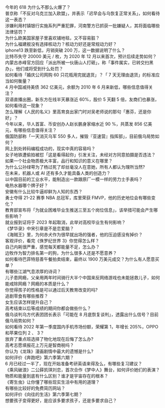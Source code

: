 今年的 618 为什么不那么火爆了？  
普京称「不反对乌克兰加入欧盟」，并表示「迟早会与乌恢复正常关系」，如何看待这一表态？  
涉嫌利用村镇银行实施系列严重犯罪，河南警方已抓获一批嫌疑人，其将面临哪些法律惩罚？  
为什么欧美国家屋子里喜欢铺地毯，又不容易脏？  
为什么福建舰没有选择核动力？核动力好还是常规动力好？  
iphone13 跌至新低，月销突破 200  万，这一数据说明了什么？  
比特币失守 20000 美元 / 枚，为 2020 年 12 月以来首次，预计后续走势如何？  
内蒙古赤峰官方回应「派出所被一伙唐山人打砸」，称「事件属实，已转交扫黑办」，他们或将受到什么处罚？  
如何看待「婚庆公司网购 60 只花瓶用完就退货」？「 7 天无理由退货」的标准应当如何衡量？  
4 月中国减持美债 362 亿美元，余额为 2010 年 6 月来新低，哪些信息值得关注？  
双语直播出圈，新东方在线半天暴涨近 60%，股价 5 天翻 5 倍，友商们也暴涨，如何看待这一现象？  
怎么理解《人民的名义》里高育良出家门时对吴老师说的那句「惠芬，还是你好」？  
今年以来，华人首富、币安创办人赵长鹏身家缩水近 90 %，共蒸发 856 亿美元，有哪些信息值得关注？  
俄国防部称「一天消灭乌军 550 多人，摧毁『亚速营』指挥部」，目前俄乌局势如何？  
网上到处转码编程成功的，现实中真的容易吗？  
女子地铁遭偷拍被怼「这是看得起你」引发关注，未经对方同意拍摄是否违法？  
如果一个社会物质极大丰富，品行和知识的意义在哪里？  
为什么公孙绿萼为了杨过死了却丝毫没人在意她，所有人都认为理所当然?  
在未来，机器人或 AI 还有多久才能具备人类的创造力？  
以中国目前的工业水平，能制造出一款跟原厂一模一样的劳力士手表吗？  
电热水器哪个牌子好？  
安徽有什么比较牛逼却鲜为人知的东西？  
勇士夺得 21-22 赛季 NBA 总冠军，库里荣获 FMVP，他的历史地位会有哪些变化？  
教育部宣布将「为就业困难毕业生推送三至五个岗位信息」，该举措可能会产生哪些影响？  
就业报到证将于 2023 年起取消，此举对高校毕业生有何影响？  
《梦华录》中宋引章是不是恋爱脑？  
《海贼王》里，为何赤犬作为很早就出场的强者，他的压迫感没有掉价？  
客观评价，看完《侏罗纪世界 3》你觉得怎么样？  
自己内耗很严重，感觉每天都能量不足，怎么办？  
边牧作为智力排名第一的狗，为什么很多人还是不愿意养？  
如何看待巴菲特慈善午餐拍卖结束，最终以 1900 万美元成交？为什么有人愿意买单？  
有哪些江湖气息浓厚的诗词？  
儿子患网瘾，父亲用两年时间骑行大半个中国来反网络游戏也未能拯救儿子，如何能戒除网瘾？网瘾的本质是什么？  
你觉得孩子的性格是可以通过后天教育改变的吗?  
追剧零食有哪些推荐？  
女生应该怎样提升自己？  
高考结束以后等成绩的期间你都会做些什么？  
俄乌谈判乌方代表团团长表示「可能在 8 月底恢复谈判」，透露出什么信号？目前俄乌局势如何？  
如何看待 2022 年第一季度国内手机市场份额，荣耀第 1，年增长 205%，OPPO 和苹果位列 2 、 3？  
放弃了重点班选择了物化地现在后悔了怎么办?  
高考志愿填报花上万元是智商税吗？  
你认为《龙珠》漫画剧情中最大的遗憾是什么?  
如何评价《奔跑吧》第六季第六期？  
6 月已经过一半了，现在开始准备考研英语来得及么，有哪些复习建议？  
《乘风破浪》二公薛凯琪刘恋，首次合作《梦中人》舞台，如何评价她们的表演？  
物质和能量到底有什么区别？谁才是宇宙存在的根本？  
《寄生虫》让你懂了哪些现实生活中有用的道理？  
有哪些比较好的免费简历网站？  
如何评价《向往的生活》第六季第七期？  
想要孩子变得更好，是应该多要求孩子，还是多要求自己？  
